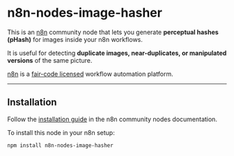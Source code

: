# n8n-nodes-image-hasher

This is an [n8n](https://n8n.io/) community node that lets you generate **perceptual hashes (pHash)** for images inside your n8n workflows.  

It is useful for detecting **duplicate images, near-duplicates, or manipulated versions** of the same picture.  

[n8n](https://n8n.io/) is a [fair-code licensed](https://docs.n8n.io/reference/license/) workflow automation platform.  

---

## Installation

Follow the [installation guide](https://docs.n8n.io/integrations/community-nodes/installation/) in the n8n community nodes documentation.  

To install this node in your n8n setup:  

```bash
npm install n8n-nodes-image-hasher

